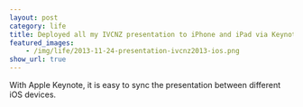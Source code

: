 ```yaml
---
layout: post
category: life
title: Deployed all my IVCNZ presentation to iPhone and iPad via Keynote.
featured_images:
    - /img/life/2013-11-24-presentation-ivcnz2013-ios.png
show_url: true
---
```


With Apple Keynote, it is easy to sync the presentation between different iOS devices.
